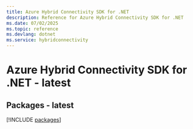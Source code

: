 ```yaml
---
title: Azure Hybrid Connectivity SDK for .NET
description: Reference for Azure Hybrid Connectivity SDK for .NET
ms.date: 07/02/2025
ms.topic: reference
ms.devlang: dotnet
ms.service: hybridconnectivity
---
```

# Azure Hybrid Connectivity SDK for .NET - latest
## Packages - latest
[!INCLUDE [packages](hybrid-connectivity-index.md)]